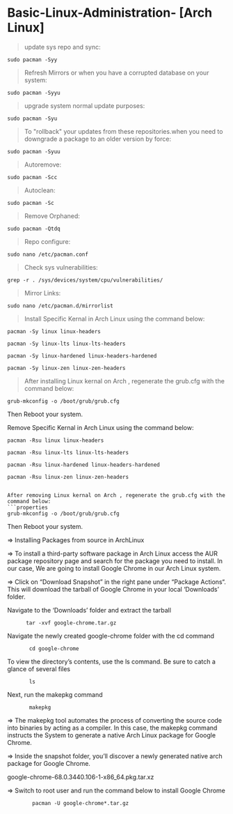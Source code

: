 # Basic-Linux-Administration- [Arch Linux]

> update sys repo and sync:
```properties
sudo pacman -Syy   
```
> Refresh Mirrors or when you have a corrupted database on your system:
```properties
sudo pacman -Syyu 
```
> upgrade system normal update purposes:
```properties
sudo pacman -Syu   
```
> To "rollback" your updates from these repositories.when you need to downgrade a package to an older version by force:
```properties
sudo pacman -Syuu
```
> Autoremove:
```properties
sudo pacman -Scc 
```
> Autoclean:
```properties
sudo pacman -Sc    
```
> Remove Orphaned:
```properties
sudo pacman -Qtdq  
```
> Repo configure:
```properties
sudo nano /etc/pacman.conf 
```
> Check sys vulnerabilities:
```properties
grep -r . /sys/devices/system/cpu/vulnerabilities/ 
```
> Mirror Links:
```properties
sudo nano /etc/pacman.d/mirrorlist  
```

> Install Specific Kernal in Arch Linux using the command below:
```properties
pacman -Sy linux linux-headers
```
```properties
pacman -Sy linux-lts linux-lts-headers
```
```properties
pacman -Sy linux-hardened linux-headers-hardened
```
```properties
pacman -Sy linux-zen linux-zen-headers
```
> After installing Linux kernal on Arch , regenerate the grub.cfg with the command below:
```properties
grub-mkconfig -o /boot/grub/grub.cfg
```
Then Reboot your system.




Remove Specific Kernal in Arch Linux using the command below:
```properties
pacman -Rsu linux linux-headers
```
```properties
pacman -Rsu linux-lts linux-lts-headers
```
```properties
pacman -Rsu linux-hardened linux-headers-hardened
```
```properties
pacman -Rsu linux-zen linux-zen-headers


After removing Linux kernal on Arch , regenerate the grub.cfg with the command below:
```properties
grub-mkconfig -o /boot/grub/grub.cfg
```
Then Reboot your system.


=> Installing Packages from source in ArchLinux

=> To install a third-party software package in
Arch Linux access the AUR package repository
page and search for the package you need to install. 
In our case, We are going to install Google
Chrome in our Arch Linux system.

=> Click on “Download Snapshot” in the right pane under
“Package Actions“. This will download the tarball of Google Chrome 
in your local ‘Downloads’ folder.

Navigate to the ‘Downloads’ folder and extract the tarball
```properties
      tar -xvf google-chrome.tar.gz
```

Navigate the newly created google-chrome folder with the cd command
```properties
       cd google-chrome
```
To view the directory’s contents, use the ls command.
 Be sure to catch a glance of several files
```properties
       ls
```
Next, run the makepkg command
```properties
       makepkg
```
=> The makepkg tool automates the process of converting the source code 
into binaries by acting as a compiler. In this case,
the makepkg command instructs the System to generate a 
native Arch Linux package for Google Chrome.

=> Inside the snapshot folder, you’ll discover a newly generated
native arch package for Google Chrome.

google-chrome-68.0.3440.106-1-x86_64.pkg.tar.xz

=> Switch to root user and run the command below to install Google Chrome

```properties
        pacman -U google-chrome*.tar.gz
```















